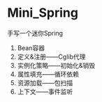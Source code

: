 # Mini_Spring
手写一个迷你Spring
1. Bean容器
2. 定义&注册——Cglib代理
3. 实例化策略——初始化&销毁
4. 属性填充——循环依赖
5. 资源加载——包扫描
6. 上下文——事件监听
